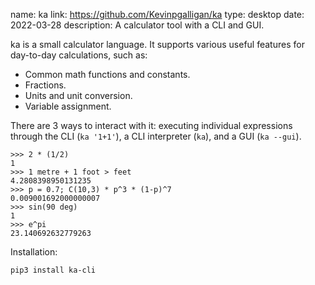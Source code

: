 name: ka
link: https://github.com/Kevinpgalligan/ka
type: desktop
date: 2022-03-28
description: A calculator tool with a CLI and GUI.

ka is a small calculator language. It supports various useful features for day-to-day calculations, such as:

* Common math functions and constants.
* Fractions.
* Units and unit conversion.
* Variable assignment.

There are 3 ways to interact with it: executing individual expressions through the CLI (`ka '1+1'`), a CLI interpreter (`ka`), and a GUI (`ka --gui`).

    >>> 2 * (1/2)
    1
    >>> 1 metre + 1 foot > feet
    4.2808398950131235
    >>> p = 0.7; C(10,3) * p^3 * (1-p)^7
    0.009001692000000007
    >>> sin(90 deg)
    1 
    >>> e^pi
    23.140692632779263

Installation:

	pip3 install ka-cli
